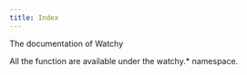 ```yaml
---
title: Index
---
```


The documentation of Watchy

All the function are available under the watchy.* namespace.